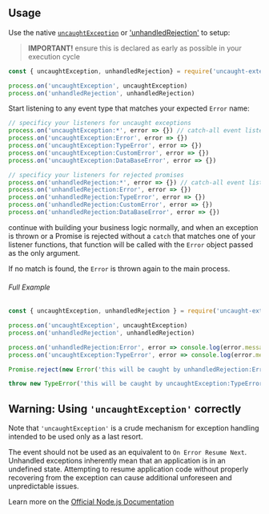 ## Usage

Use the native [`uncaughtException`][uncaughtException] or ['unhandledRejection'][unhandledRejection] to setup:

> **IMPORTANT!** ensure this is declared as early as possible in your execution cycle

```js
const { uncaughtException, unhandledRejection} = require('uncaught-extender')

process.on('uncaughtException', uncaughtException)
process.on('unhandledRejection', unhandledRejection)
```

Start listening to any event type that matches your expected `Error` name:

```js
// specificy your listeners for uncaught exceptions
process.on('uncaughtException:*', error => {}) // catch-all event listener
process.on('uncaughtException:Error', error => {})
process.on('uncaughtException:TypeError', error => {})
process.on('uncaughtException:CustomError', error => {})
process.on('uncaughtException:DataBaseError', error => {})

// specificy your listeners for rejected promises
process.on('unhandledRejection:*', error => {}) // catch-all event listener
process.on('unhandledRejection:Error', error => {})
process.on('unhandledRejection:TypeError', error => {})
process.on('unhandledRejection:CustomError', error => {})
process.on('unhandledRejection:DataBaseError', error => {})
```

continue with building your business logic normally,
and when an exception is thrown or a Promise is rejected without a `catch` that matches one of your listener functions,
that function will be called with the `Error` object passed as the only argument.

If no match is found, the `Error` is thrown again to the main process.

###### Full Example

```js
const { uncaughtException, unhandledRejection } = require('uncaught-extender')

process.on('uncaughtException', uncaughtException)
process.on('unhandledRejection', unhandledRejection)

process.on('unhandledRejection:Error', error => console.log(error.message))
process.on('uncaughtException:TypeError', error => console.log(error.message))

Promise.reject(new Error('this will be caught by unhandledRejection:Error'))

throw new TypeError('this will be caught by uncaughtException:TypeError')
```

## Warning: Using `'uncaughtException'` correctly

Note that `'uncaughtException'` is a crude mechanism for exception handling intended to be used only as a last resort.

The event should not be used as an equivalent to `On Error Resume Next`.
Unhandled exceptions inherently mean that an application is in an undefined state.
Attempting to resume application code without properly recovering from the exception can cause additional unforeseen and unpredictable issues.

Learn more on the [Official Node.js Documentation](https://nodejs.org/api/process.html#process_warning_using_uncaughtexception_correctly)

[uncaughtException]: https://nodejs.org/api/process.html#process_event_uncaughtexception
[unhandledRejection]: https://nodejs.org/api/process.html#process_event_unhandledrejection
